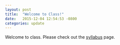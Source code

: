 ```yaml
---
layout: post
title:  "Welcome to Class!"
date:   2015-12-04 12:54:53 -0800
categories: update
---
```

Welcome to class. Please check out the [syllabus](/bime591/syllabus) page.

